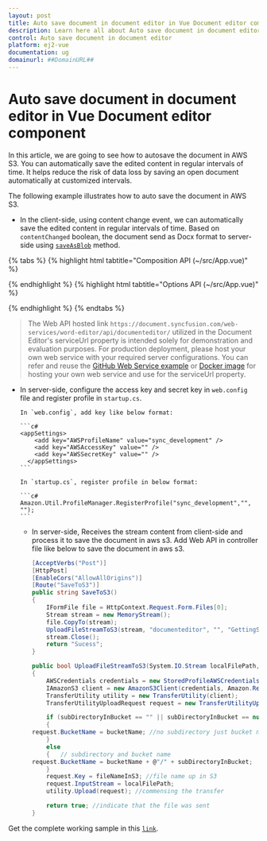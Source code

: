 ```yaml
---
layout: post
title: Auto save document in document editor in Vue Document editor component | Syncfusion
description: Learn here all about Auto save document in document editor in Syncfusion Vue Document editor component of Syncfusion Essential JS 2 and more.
control: Auto save document in document editor 
platform: ej2-vue
documentation: ug
domainurl: ##DomainURL##
---
```


# Auto save document in document editor in Vue Document editor component

In this article, we are going to see how to autosave the document in AWS S3. You can automatically save the edited content in regular intervals of time. It helps reduce the risk of data loss by saving an open document automatically at customized intervals.

The following example illustrates how to auto save the document in AWS S3.

* In the client-side, using content change event, we can automatically save the edited content in regular intervals of time. Based on `contentChanged` boolean, the document send as Docx format to server-side using [`saveAsBlob`](https://ej2.syncfusion.com/vue/documentation/api/document-editor/#saveasblob) method.

{% tabs %}
{% highlight html tabtitle="Composition API (~/src/App.vue)" %}

<template>
  <div id="app">
    <ejs-documenteditorcontainer ref='container' :serviceUrl='serviceUrl' v-on:created="onCreated"
      v-on:contentChange="contentChangeEvent" height="590px" id='container'
      :enableToolbar='true'></ejs-documenteditorcontainer>
  </div>
</template>
<script setup>
import { DocumentEditorContainerComponent as EjsDocumenteditorcontainer, Toolbar } from '@syncfusion/ej2-vue-documenteditor';
import { provide, ref } from 'vue';

const container = ref(null);
const serviceUrl = 'https://document.syncfusion.com/web-services/word-editor/api/documenteditor/';
const contentChanged = ref(false);

//Inject require modules.
provide('DocumentEditorContainer', [Toolbar]);

const contentChangeEvent = function () {
  contentChanged.value = true;
}
const onCreated = function () {
  setInterval(() => {
    if (contentChanged.value) {
      //You can save the document as below
      container.value.ej2Instances.documentEditor
        .saveAsBlob('Docx')
        .then((blob) => {
          console.log('Saved sucessfully');
          let exportedDocument = blob;
          //Now, save the document where ever you want.
          let formData = new FormData();
          formData.append('fileName', 'sample.docx');
          formData.append('data', exportedDocument);
          /* tslint:disable */
          var req = new XMLHttpRequest();
          // Replace your running Url here
          req.open(
            'POST',
            'http://localhost:62869/api/documenteditor/SaveToS3',
            true
          );
          req.onreadystatechange = () => {
            if (req.readyState === 4) {
              if (req.status === 200 || req.status === 304) {
                console.log('Saved sucessfully');
              }
            }
          };
          req.send(formData);
        });
      contentChanged.value = false;
    }
  }, 1000);
}
</script>

{% endhighlight %}
{% highlight html tabtitle="Options API (~/src/App.vue)" %}

<template>
  <div id="app">
    <ejs-documenteditorcontainer ref='container' :serviceUrl='serviceUrl' v-on:created="onCreated"
      v-on:contentChange="contentChangeEvent" height="590px" id='container'
      :enableToolbar='true'></ejs-documenteditorcontainer>
  </div>
</template>
<script>
import { DocumentEditorContainerComponent, Toolbar } from '@syncfusion/ej2-vue-documenteditor';

export default {
  components: {
    'ejs-documenteditorcontainer': DocumentEditorContainerComponent
  },
  data() {
    return {
      serviceUrl: 'https://document.syncfusion.com/web-services/word-editor/api/documenteditor/',
      contentChanged: false
    };
  },
  provide: {
    //Inject require modules.
    DocumentEditorContainer: [Toolbar]
  },
  methods: {
    contentChangeEvent: function () {
      this.contentChanged = true;
    },
    onCreated: function () {
      setInterval(() => {
        if (this.contentChanged) {
          //You can save the document as below
          this.$refs.container.ej2Instances.documentEditor
            .saveAsBlob('Docx')
            .then((blob) => {
              console.log('Saved sucessfully');
              let exportedDocument = blob;
              //Now, save the document where ever you want.
              let formData = new FormData();
              formData.append('fileName', 'sample.docx');
              formData.append('data', exportedDocument);
              /* tslint:disable */
              var req = new XMLHttpRequest();
              // Replace your running Url here
              req.open(
                'POST',
                'http://localhost:62869/api/documenteditor/SaveToS3',
                true
              );
              req.onreadystatechange = () => {
                if (req.readyState === 4) {
                  if (req.status === 200 || req.status === 304) {
                    console.log('Saved sucessfully');
                  }
                }
              };
              req.send(formData);
            });
          this.contentChanged = false;
        }
      }, 1000);
    },
  },
};
</script>

{% endhighlight %}
{% endtabs %}

> The Web API hosted link `https://document.syncfusion.com/web-services/word-editor/api/documenteditor/` utilized in the Document Editor's serviceUrl property is intended solely for demonstration and evaluation purposes. For production deployment, please host your own web service with your required server configurations. You can refer and reuse the [GitHub Web Service example](https://github.com/SyncfusionExamples/EJ2-DocumentEditor-WebServices) or [Docker image](https://hub.docker.com/r/syncfusion/word-processor-server) for hosting your own web service and use for the serviceUrl property.

* In server-side, configure the access key and secret key in `web.config` file and register profile in `startup.cs`.

      In `web.config`, add key like below format:

      ```c#
      <appSettings>
          <add key="AWSProfileName" value="sync_development" />
          <add key="AWSAccessKey" value="" />
          <add key="AWSSecretKey" value="" />
        </appSettings>
      ```

      In `startup.cs`, register profile in below format:

      ```c#
      Amazon.Util.ProfileManager.RegisterProfile("sync_development","", "");
      ```

  * In server-side, Receives the stream content from client-side and process it to save the document in aws s3. Add Web API in controller file like below to save the document in aws s3.

      ```c#
      [AcceptVerbs("Post")]
      [HttpPost]
      [EnableCors("AllowAllOrigins")]
      [Route("SaveToS3")]
      public string SaveToS3()
      {
          IFormFile file = HttpContext.Request.Form.Files[0];
          Stream stream = new MemoryStream();
          file.CopyTo(stream);
          UploadFileStreamToS3(stream, "documenteditor", "", "GettingStarted.docx");
          stream.Close();
          return "Sucess";
      }

      public bool UploadFileStreamToS3(System.IO.Stream localFilePath, string bucketName, string subDirectoryInBucket, string fileNameInS3)
      {
          AWSCredentials credentials = new StoredProfileAWSCredentials("sync_development");
          IAmazonS3 client = new AmazonS3Client(credentials, Amazon.RegionEndpoint.USEast1);
          TransferUtility utility = new TransferUtility(client);
          TransferUtilityUploadRequest request = new TransferUtilityUploadRequest();

          if (subDirectoryInBucket == "" || subDirectoryInBucket == null)
          {
      request.BucketName = bucketName; //no subdirectory just bucket name  
          }
          else
          {   // subdirectory and bucket name  
      request.BucketName = bucketName + @"/" + subDirectoryInBucket;
          }
          request.Key = fileNameInS3; //file name up in S3  
          request.InputStream = localFilePath;
          utility.Upload(request); //commensing the transfer  

          return true; //indicate that the file was sent  
      }
      ```

Get the complete working sample in this [`link`](https://github.com/SyncfusionExamples/Auto-Save-documents-in-Word-Processor).